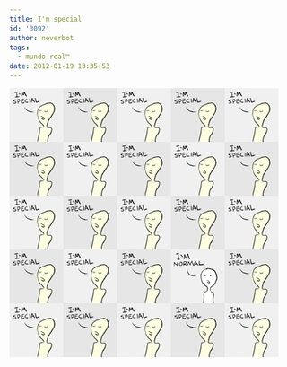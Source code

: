 ```yaml
---
title: I'm special
id: '3092'
author: neverbot
tags:
  - mundo real™
date: 2012-01-19 13:35:53
---
```


![201201191335.jpg](./im-special/201201191335.jpg)